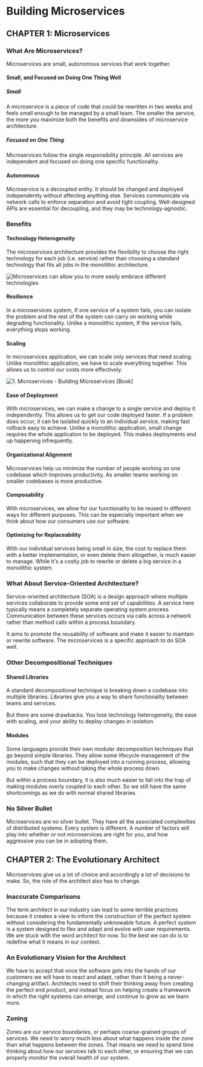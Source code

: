 # Building Microservices

## CHAPTER 1: Microservices

### What Are Microservices?

Microservices are small, autonomous services that work together.

#### Small, and Focused on Doing One Thing Well

##### Small

A microservice is a piece of code that could be rewritten in two weeks and feels small enough to be managed by a small team. The smaller the service, the more you maximize both the benefits and downsides of microservice architecture.

##### Focused on One Thing

Microservices follow the single responsibility principle. All services are independent and focused on doing one specific functionality.

#### Autonomous

Microservice is a decoupled entity. It should be changed and deployed independently without affecting anything else. Services communicate via network calls to enforce separation and avoid tight coupling. Well-designed APIs are essential for decoupling, and they may be technology-agnostic.

 ### Benefits

#### Technology Heterogeneity

The microservices architecture provides the flexibility to choose the right technology for each job (i.e. service) rather than choosing a standard technology that fits all jobs in the monolithic architecture.



![Microservices can allow you to more easily embrace different technologies](https://www.oreilly.com/api/v2/epubs/9781491950340/files/assets/bdms_0101.png)



#### Resilience

In a microservices system, If one service of a system fails, you can isolate the problem and the rest of the system can carry on working while degrading functionality. Unlike a monolithic system, If the service fails, everything stops working.

#### Scaling

In microservices application, we can scale only services that need scaling. Unlike monolithic application, we have to scale everything together. This allows us to control our costs more effectively.

![1. Microservices - Building Microservices [Book]](https://www.oreilly.com/api/v2/epubs/9781491950340/files/assets/bdms_0102.png)

#### Ease of Deployment

With microservices, we can make a change to a single service and deploy it independently. This allows us to get our code deployed faster. If a problem does occur, it can be isolated quickly to an individual service, making fast rollback easy to achieve. Unlike a monolithic application, small change requires the whole application to be deployed. This makes deployments end up happening infrequently.

#### Organizational Alignment

Microservices help us minimize the number of people working on one codebase which improves productivity. As smaller teams working on smaller codebases is more productive.

#### Composability

With microservices, we allow for our functionality to be reused in different ways for different purposes. This can be especially important when we think about how our consumers use our software. 

#### Optimizing for Replaceability

With our individual services being small in size, the cost to replace them with a better implementation, or even delete them altogether, is much easier to manage. While it's a costly job to rewrite or delete a big service in a monolithic system.

### What About Service-Oriented Architecture?

Service-oriented architecture (SOA) is a design approach where multiple services collaborate to provide some end set of capabilities. A service here typically means a completely separate operating system process. Communication between these services occurs via calls across a network rather than method calls within a process boundary.

It aims to promote the reusability of software and make it easier to maintain or rewrite software. The microservices is a specific approach to do SOA well.

### Other Decompositional Techniques

#### Shared Libraries

A standard decompositional technique is breaking down a codebase into multiple libraries. Libraries give you a way to share functionality between teams and services.

But there are some drawbacks. You lose technology heterogeneity, the ease with scaling, and your ability to deploy changes in isolation.

#### Modules

Some languages provide their own modular decomposition techniques that go beyond simple libraries. They allow some lifecycle management of the modules, such that they can be deployed into a running process, allowing you to make changes
without taking the whole process down.

But within a process boundary, it is also much easier to fall into the trap of making modules overly coupled to each other. So we still have the same shortcomings as we do with normal shared libraries. 

### No Silver Bullet

Microservices are no silver bullet. They have all the associated complexities of distributed systems. Every system is different. A number of factors will play into whether or not microservices are right for you, and how aggressive you can be in adopting them.

## CHAPTER 2: The Evolutionary Architect

Microservices give us a lot of choice and accordingly a lot of decisions to make. So, the role of the architect also has to change.

### Inaccurate Comparisons

The term architect in our industry can lead to some terrible practices because it creates a view to inform the construction of the perfect system without considering the fundamentally unknowable future. A perfect system is a system designed to flex and adapt and evolve with user requirements. We are stuck with the word architect for now. So the best we can do is to redefine what it means in our context.

### An Evolutionary Vision for the Architect

We have to accept that once the software gets into the hands of our customers we will have to react and adapt, rather than it being a never-changing artifact. Architects need to shift their thinking away from creating the perfect end product, and instead focus on helping create a framework in which the right systems can emerge, and continue to grow as we learn more.

### Zoning

Zones are our service boundaries, or perhaps coarse-grained groups of services. We need to worry much less about what happens inside the zone than what happens between the zones. That means we need to spend time thinking about how our services talk to each other, or ensuring that we can properly monitor the overall health of our system.

